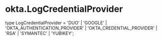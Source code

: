 # okta.LogCredentialProvider

type LogCredentialProvider = 'DUO' | 'GOOGLE' | 'OKTA_AUTHENTICATION_PROVIDER' | 'OKTA_CREDENTIAL_PROVIDER' | 'RSA' | 'SYMANTEC' | 'YUBIKEY';

